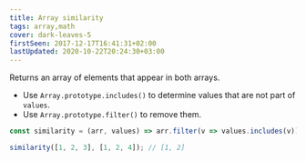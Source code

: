 ```yaml
---
title: Array similarity
tags: array,math
cover: dark-leaves-5
firstSeen: 2017-12-17T16:41:31+02:00
lastUpdated: 2020-10-22T20:24:30+03:00
---
```


Returns an array of elements that appear in both arrays.

- Use `Array.prototype.includes()` to determine values that are not part of `values`.
- Use `Array.prototype.filter()` to remove them.

```js
const similarity = (arr, values) => arr.filter(v => values.includes(v));
```

```js
similarity([1, 2, 3], [1, 2, 4]); // [1, 2]
```
